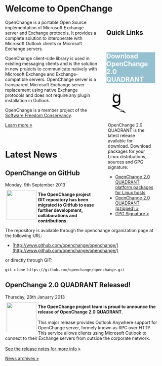 # Welcome to OpenChange #

<div style="float: right; width: 35%;margin-left:2em;">
  <h2 style="margin-bottom: 1em;"> Quick Links </h2>
  <div class="rebox" style="float: left; width: 90%; margin: 0em;"> 
    <h2 style="color: white; background-color: #95C0D0; border: 0px;">Download OpenChange 2.0 QUADRANT</h2>
    <div class="p" style="margin-left: 5px; margin-right: 5px"> 
      <p><img src="images/openchanGe.png" alt="" style="margin: 1em; margin-bottom: 2em; padding-right: 8px;"/>
      OpenChange 2.0 QUADRANT is the latest release available for download. Download packages for your Linux distributions, sources and GPG signature: </p>
      <ul>
      <li><a href="/download/index.html">OpenChange 2.0 QUADRANT platform packages for Linux hosts</a>
      <li><a href="http://tracker.openchange.org/attachments/download/220/openchange-2.0-QUADRANT.tar.gz">OpenChange 2.0 QUADRANT (gzipped) &raquo;</a></li>
      <li><a href="http://tracker.openchange.org/attachments/download/221/openchange-2.0-QUADRANT.tar.asc">GPG Signature &raquo;</a></li>
      </ul></p> 
    </div> 
  </div> 
</div>

OpenChange is a portable Open Source implementation of Microsoft
Exchange server and Exchange protocols. It provides a complete
solution to interoperate with Microsoft Outlook clients or Microsoft
Exchange servers. 

OpenChange client-side library is used in existing messaging clients
and is the solution in new projects to communicate natively with
Microsoft Exchange and Exchange-compatible servers. OpenChange server
is a transparent Microsoft Exchange server replacement using native
Exchange protocols and does not require any plugin installation in
Outlook.

OpenChange is a member project of the [Software Freedom Conservancy](http://sfconservancy.org).

[Learn more »](about/index.html)

<p>&nbsp;</p>

# Latest News #

<div class="news">
  <h2>OpenChange on GitHub</h2>
  <div class="date">Monday, 9th September 2013</div>

<img border="0" width="96" height="96" style="border: 0pt none;
margin: -5px 5px 5px; float: left;" alt=""
src="/images/openchange_logo_v2.png" />

**The OpenChange project GIT repository has been migrated to GitHub to ease further development, collaborations and contributions.**

The repository is available through the openchange organization page at
the following URL:

* [http://www.github.com/openchange/openchange/](http://www.github.com/openchange/openchange/)

or directly through GIT:

    git clone https://github.com/openchange/openchange.git
</div>


<div class="news">
  <h2>OpenChange 2.0 QUADRANT Released!</h2>
  <div class="date">Thursday, 28th January 2013</div>

<img border="0" width="96" height="96" style="border: 0pt none;
margin: -5px 5px 5px; float: left;" alt=""
src="/images/openchange_logo_v2.png" />

**The OpenChange project team is proud to announce the release of
OpenChange 2.0 QUADRANT**.  <br/><br/> This major release provides
Outlook Anywhere support for OpenChange server, formely known as RPC
over HTTP. This service allows clients using Microsoft Outlook to
connect to their Exchange servers from outside the corporate network.
<br/><br/> [See the release notes for more info
&raquo;](/developers/relnotes/2.0-quadrant.html)

</div>

[News archives &raquo;](/about/news_2012.html)
